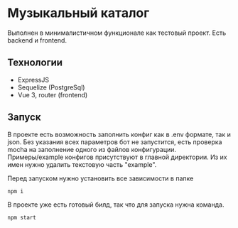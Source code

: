 # Музыкальный каталог

Выполнен в минималистичном функционале как тестовый проект. Есть backend и frontend.

## Технологии

- ExpressJS
- Sequelize (PostgreSql)
- Vue 3, router (frontend)

## Запуск
В проекте есть возможность заполнить конфиг как в .env формате, так и json. Без указания всех параметров бот не запустится, есть проверка mocha на заполнение одного из файлов конфигурации. 
Примеры/example конфигов присутствуют в главной директории. Из их имен нужно удалить текстовую часть "example".

Перед запуском нужно установить все зависимости в папке

`npm i`

В проекте уже есть готовый билд, так что для запуска нужна команда.

`npm start`
